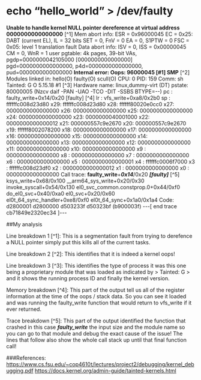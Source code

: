 # echo “hello_world” > /dev/faulty
**Unable to handle kernel NULL pointer dereference at virtual address 0000000000000000** [^1]
Mem abort info:
  ESR = 0x96000045
  EC = 0x25: DABT (current EL), IL = 32 bits
  SET = 0, FnV = 0
  EA = 0, S1PTW = 0
  FSC = 0x05: level 1 translation fault
Data abort info:
  ISV = 0, ISS = 0x00000045
  CM = 0, WnR = 1
user pgtable: 4k pages, 39-bit VAs, pgdp=0000000042105000
[0000000000000000] pgd=0000000000000000, p4d=0000000000000000, pud=0000000000000000
**Internal error: Oops: 96000045 [#1] SMP** [^2]
Modules linked in: hello(O) faulty(O) scull(O)
CPU: 0 PID: 159 Comm: sh Tainted: G           O      5.15.18 #1 [^3]
Hardware name: linux,dummy-virt (DT)
pstate: 80000005 (Nzcv daif -PAN -UAO -TCO -DIT -SSBS BTYPE=--)
pc : faulty_write+0x14/0x20 [faulty] [^4]
lr : vfs_write+0xa8/0x2b0
sp : ffffffc008d23d80
x29: ffffffc008d23d80 x28: ffffff80020e0cc0 x27: 0000000000000000
x26: 0000000000000000 x25: 0000000000000000 x24: 0000000000000000
x23: 0000000040001000 x22: 0000000000000012 x21: 000000557c9e2670
x20: 000000557c9e2670 x19: ffffff8002078200 x18: 0000000000000000
x17: 0000000000000000 x16: 0000000000000000 x15: 0000000000000000
x14: 0000000000000000 x13: 0000000000000000 x12: 0000000000000000
x11: 0000000000000000 x10: 0000000000000000 x9 : 0000000000000000
x8 : 0000000000000000 x7 : 0000000000000000 x6 : 0000000000000000
x5 : 0000000000000001 x4 : ffffffc0006f7000 x3 : ffffffc008d23df0
x2 : 0000000000000012 x1 : 0000000000000000 x0 : 0000000000000000
Call trace:
 **faulty_write**+***0x14***/0x20 ***[faulty]*** [^5]
 ksys_write+0x68/0x100
 __arm64_sys_write+0x20/0x30
 invoke_syscall+0x54/0x130
 el0_svc_common.constprop.0+0x44/0xf0
 do_el0_svc+0x40/0xa0
 el0_svc+0x20/0x60
 el0t_64_sync_handler+0xe8/0xf0
 el0t_64_sync+0x1a0/0x1a4
Code: d2800001 d2800000 d503233f d50323bf (b900003f) 
---[ end trace cb71849e2320ec34 ]---


##My analysis

Line breakdown 1 [^1]: This is a segmentation fault from trying to derefence a NULL pointer simply put this kills all of the current tasks.

Line breakdown 2 [^2]: This identifies that it is indeed a kernel oops!

Line breakdown 3 [^3]: This identifies the type of process it was this one being a proprietary module that was loaded as indicated by > Tainted: G > and it shows the running process ID and finally the kernel version.

Memory breakdown [^4]: This part of the output tell us all of the register information at the time of the oops / stack data. So you can see it loaded and was running the faulty_write function that would return to vfs_write if it ever returned.

Trace breakdown  [^5]: This part of the output identified the function that crashed in this case ***faulty_write*** the input size and the module name so you can go to that module and debug the exact cause of the issue! The lines that follow also show the whole call stack up until that final function call!








###References:
https://www.cs.fsu.edu/~cop4610t/lectures/project2/debugging/kernel_debugging.pdf
https://docs.kernel.org/admin-guide/tainted-kernels.html
